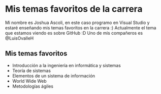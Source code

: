 # Mis temas favoritos de la carrera 
 Mi nombre es Joshua Ascoli, en este caso programo en Visual Studio y estaré enseñando mis temas favoritos en la carrera :)
 Actualmente el tema que estamos viendo es sobre GitHub :D 
 Uno de mis compañeros es @LuisOvalleH
## Mis temas favoritos 
* Introducción a la ingeniería en informática y sistemas
* Teoría de sistemas
* Elementos de un sistema de información
* World Wide Web 
* Metodologías ágiles